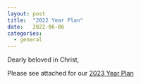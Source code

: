 ```yaml
---
layout: post
title:  "2022 Year Plan"
date:   2022-06-06
categories: 
  - general
---
```


Dearly beloved in Christ,

Please see attached for our [2023 Year Plan](https://ebenezermarthomachurch.org/assets/YearPlan/YP2023.pdf)

